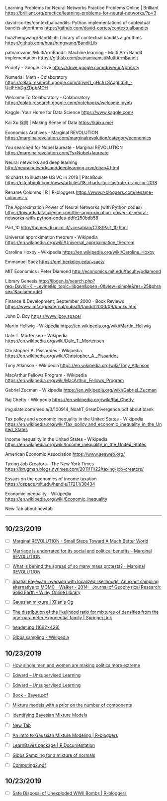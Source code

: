 Learning Problems for Neural Networks Practice Problems Online | Brilliant
https://brilliant.org/practice/learning-problems-for-neural-networks/?p=3

david-cortes/contextualbandits: Python implementations of contextual bandits algorithms
https://github.com/david-cortes/contextualbandits

huazhengwang/BanditLib: Library of contextual bandits algorithms
https://github.com/huazhengwang/BanditLib

patnamvamsi/MultiArmBandit: Machine learning - Multi Arm Bandit implementation
https://github.com/patnamvamsi/MultiArmBandit

Priority - Google Drive
https://drive.google.com/drive/u/2/priority

Numerial_Math - Colaboratory
https://colab.research.google.com/drive/1_gHrJrLSAJgLd5h_-UclFHhDgZDpbMOH

Welcome To Colaboratory - Colaboratory
https://colab.research.google.com/notebooks/welcome.ipynb

Kaggle: Your Home for Data Science
https://www.kaggle.com/

Kai Xu 徐凯 | Making Sense of Data
https://kaixu.me/

Economics Archives - Marginal REVOLUTION
https://marginalrevolution.com/marginalrevolution/category/economics

You searched for Nobel laureate - Marginal REVOLUTION
https://marginalrevolution.com/?s=Nobel+laureate

Neural networks and deep learning
http://neuralnetworksanddeeplearning.com/chap4.html

18 charts to illustrate US VC in 2018 | PitchBook
https://pitchbook.com/news/articles/18-charts-to-illustrate-us-vc-in-2018

Rename Columns | R | R-bloggers
https://www.r-bloggers.com/rename-columns-r/

The Approximation Power of Neural Networks (with Python codes)
https://towardsdatascience.com/the-approximation-power-of-neural-networks-with-python-codes-ddfc250bdb58

Part_10
http://homes.di.unimi.it/~cesabian/CDS/Part_10.html

Universal approximation theorem - Wikipedia
https://en.wikipedia.org/wiki/Universal_approximation_theorem




Caroline Hoxby - Wikipedia
https://en.wikipedia.org/wiki/Caroline_Hoxby

Emmanuel Saez
https://eml.berkeley.edu/~saez/

MIT Economics : Peter Diamond
http://economics.mit.edu/faculty/pdiamond

Library Genesis
http://libgen.is/search.php?req=David+K.+Levine&lg_topic=libgen&open=0&view=simple&res=25&phrase=1&column=def

Finance & Development, September 2000 - Book Reviews
https://www.imf.org/external/pubs/ft/fandd/2000/09/books.htm

John D. Boy
https://www.jboy.space/

Martin Hellwig - Wikipedia
https://en.wikipedia.org/wiki/Martin_Hellwig

Dale T. Mortensen - Wikipedia
https://en.wikipedia.org/wiki/Dale_T._Mortensen

Christopher A. Pissarides - Wikipedia
https://en.wikipedia.org/wiki/Christopher_A._Pissarides

Tony Atkinson - Wikipedia
https://en.wikipedia.org/wiki/Tony_Atkinson

MacArthur Fellows Program - Wikipedia
https://en.wikipedia.org/wiki/MacArthur_Fellows_Program

Gabriel Zucman - Wikipedia
https://en.wikipedia.org/wiki/Gabriel_Zucman

Raj Chetty - Wikipedia
https://en.wikipedia.org/wiki/Raj_Chetty

img.slate.com/media/3/100914_NoahT_GreatDivergence.pdf
about:blank

Tax policy and economic inequality in the United States - Wikipedia
https://en.wikipedia.org/wiki/Tax_policy_and_economic_inequality_in_the_United_States

Income inequality in the United States - Wikipedia
https://en.wikipedia.org/wiki/Income_inequality_in_the_United_States

American Economic Association
https://www.aeaweb.org/

Taxing Job Creators - The New York Times
https://krugman.blogs.nytimes.com/2011/11/22/taxing-job-creators/

Essays on the economics of income taxation
https://dspace.mit.edu/handle/1721.1/38434

Economic inequality - Wikipedia
https://en.wikipedia.org/wiki/Economic_inequality

New Tab
about:newtab





---


## 10/23/2019

- [ ] [Marginal REVOLUTION - Small Steps Toward A Much Better World](https://marginalrevolution.com/)

- [ ] [Marriage is underrated for its social and political benefits - Marginal REVOLUTION](https://marginalrevolution.com/marginalrevolution/2019/10/marriage-is-underrated-for-its-social-and-political-benefits.html)

- [ ] [What is behind the spread of so many mass protests? - Marginal REVOLUTION](https://marginalrevolution.com/marginalrevolution/2019/10/what-is-behind-the-spread-of-so-many-mass-protests.html)

- [ ] [Spatial Bayesian inversion with localized likelihoods: An exact sampling alternative to MCMC - Walker - 2014 - Journal of Geophysical Research: Solid Earth - Wiley Online Library](https://agupubs.onlinelibrary.wiley.com/doi/pdf/10.1002/2014JB011010)

- [ ] [Gaussian mixture | Xi'an's Og](https://xianblog.wordpress.com/tag/gaussian-mixture/)

- [ ] [The distribution of the likelihood ratio for mixtures of densities from the one-parameter exponential family | SpringerLink](https://link.springer.com/article/10.1007/BF01720593)

- [ ] [header.jpg (1662×428)](https://jwmi.github.io/images/header.jpg)

- [ ] [Gibbs sampling - Wikipedia](https://en.wikipedia.org/wiki/Gibbs_sampling)


## 10/23/2019

- [ ] [How single men and women are making politics more extreme](https://theweek.com/articles/715794/how-single-men-women-are-making-politics-more-extreme)

- [ ] [Edward – Unsupervised Learning](http://edwardlib.org/tutorials/unsupervised)

- [ ] [Edward – Unsupervised Learning](http://edwardlib.org/tutorials/unsupervised)

- [ ] [Book - Bayes.pdf](chrome-extension://gfbliohnnapiefjpjlpjnehglfpaknnc/pages/pdf_viewer.html?r=http://www.stat.cmu.edu/~larry/=sml/Bayes.pdf)

- [ ] [Mixture models with a prior on the number of components](https://www.ncbi.nlm.nih.gov/pmc/articles/PMC6035010/)

- [ ] [Identifying Bayesian Mixture Models](https://mc-stan.org/users/documentation/case-studies/identifying_mixture_models.html)

- [ ] [New Tab](chrome://newtab/)

- [ ] [An Intro to Gaussian Mixture Modeling | R-bloggers](https://www.r-bloggers.com/an-intro-to-gaussian-mixture-modeling/)

- [ ] [LearnBayes package | R Documentation](https://www.rdocumentation.org/packages/LearnBayes/versions/2.15.1)

- [ ] [Gibbs Sampling for a mixture of normals](https://stephens999.github.io/fiveMinuteStats/gibbs2.html)

- [ ] [Computing2.pdf](chrome-extension://gfbliohnnapiefjpjlpjnehglfpaknnc/pages/pdf_viewer.html?r=https://www4.stat.ncsu.edu/~reich/st740/Computing2.pdf)


## 10/23/2019

- [ ] [Safe Disposal of Unexploded WWII Bombs | R-bloggers](https://www.r-bloggers.com/safe-disposal-of-unexploded-wwii-bombs-2/)

